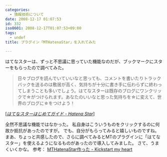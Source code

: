 ```yaml
---
categories:
  - 情報技術について
date: 2008-12-17 01:07:53
id: 332
iso8601: 2008-12-17T01:07:53+09:00
tags:
  - undef
title: プラグイン「MTHatenaStar」を入れてみた

---
```


<p>はてなスターは、ずっと不思議に思っていた機能なのだが、ブックマークにスターをもらったので調べてみた。</p>

<blockquote cite="http://s.hatena.ne.jp/guide" title="はてなスターはじめてガイド - Hatena Star" class="blockquote"><p>日々ブログを読んでいていいなと思っても、コメントを書いたりトラックバックを送るのは敷居が高く、気持ちが十分に書き手に伝わらずに終わってしまうことも多いでしょう。はてなスターは既存のブログにワンクリックで☆がつけられます。あなたのいいなと思った気持ちを☆に変えて、世界のブログに☆をつけよう！</p></blockquote>

<div class="cite">[<cite><a href="http://www.hatena.ne.jp/help/star/guide">はてなスターはじめてガイド - Hatena Star</a></cite>]</div>

<p>全然不思議な機能ではなかった。
私自身はこういうものをクリックするのに何故か抵抗があったのですが。
でも、自分がもらってみると嬉しいものですね。
まあ、ちょっと共感したので、さらに調べてみるとMTのプラグインに「はてなスター」を使えるようになるものがあったので導入してみました。
さて、うまくいくかな。
参考：
<a href="http://www.luckypines.com/mt/2007/08/mthatenastar.html">MTHatenaStar作った - Kickstart my heart</a></p>
    	